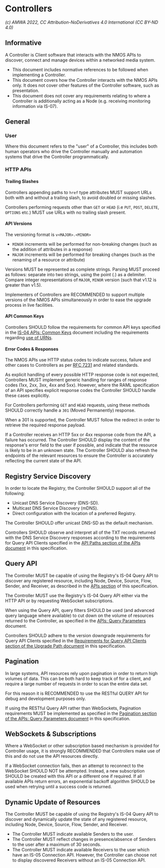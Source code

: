 # Controllers

_(c) AMWA 2022, CC Attribution-NoDerivatives 4.0 International (CC BY-ND 4.0)_

## Informative

A Controller is Client software that interacts with the NMOS APIs to discover, connect and manage devices within a networked media system.

* This document includes normative references to be followed when implementing a Controller.
* This document covers how the Controller interacts with the NMOS APIs only.
  It does not cover other features of the Controller software, such as presentation.
* This document does not cover any requirements relating to where a Controller is additionally acting as a Node (e.g. receiving monitoring information via IS-07).

## General

### User
Where this document refers to the "user" of a Controller, this includes both human operators who drive the Controller manually and automation systems that drive the Controller programmatically.

### HTTP APIs

#### Trailing Slashes

Controllers appending paths to `href` type attributes MUST support URLs both with and without a trailing slash, to avoid doubled or missing slashes.

Controllers performing requests other than `GET` or `HEAD` (i.e `PUT`, `POST`, `DELETE`, `OPTIONS` etc.) MUST use URLs with no trailing slash present.

#### API Versions

The versioning format is `v<MAJOR>.<MINOR>`
* `MINOR` increments will be performed for non-breaking changes (such as the addition of attributes in a response)
* `MAJOR` increments will be performed for breaking changes (such as the renaming of a resource or attribute)

Versions MUST be represented as complete strings. Parsing MUST proceed as follows: separate into two strings, using the point (.) as a delimiter. Compare integer representations of `MAJOR`, `MINOR` version (such that v1.12 is greater than v1.5).

Implementers of Controllers are RECOMMENDED to support multiple versions of the NMOS APIs simultaneously in order to ease the upgrade process in live facilities.

#### API Common Keys

Controllers SHOULD follow the requirements for common API keys specified in the [IS-04 APIs: Common Keys](APIs%20-%20Common%20Keys.md) document including the requirements regarding [use of URNs](APIs%20-%20Common%20Keys.md#use-of-urns).

#### Error Codes & Responses

The NMOS APIs use HTTP status codes to indicate success, failure and other cases to Controllers as per [RFC 7231](https://tools.ietf.org/html/rfc7231) and related standards.

As explicit handling of every possible HTTP response code is not expected, Controllers MUST implement generic handling for ranges of response codes (1xx, 2xx, 3xx, 4xx and 5xx).
However, where the RAML specification of an API specifies explicit response codes the Controller SHOULD handle these cases explicitly.

For Controllers performing `GET` and `HEAD` requests, using these methods SHOULD correctly handle a `301` (Moved Permanently) response.

When a 301 is supported, the Controller MUST follow the redirect in order to retrieve the required response payload.

If a Controller receives an HTTP 5xx or 4xx response code from the API, a failure has occurred.
The Controller SHOULD display the content of the response's error field to the user if possible, and indicate that the resource is likely to be in an unknown state.
The Controller SHOULD also refresh the endpoints of the relevant resources to ensure the Controller is accurately reflecting the current state of the API.

## Registry Service Discovery	

In order to locate the Registry, the Controller SHOULD support all of the following: 
* Unicast DNS Service Discovery (DNS-SD).
* Multicast DNS Service Discovery (mDNS).
* Direct configuration with the location of a preferred Registry.

The Controller SHOULD offer unicast DNS-SD as the default mechanism. 

Controllers SHOULD observe and interpret all of the TXT records returned with the DNS Service Discovery responses according to the requirements for Query API Clients specified in the [API Paths section of the APIs document](APIs.md#api-paths) in this specification.

## Query API

The Controller MUST be capable of using the Registry's IS-04 Query API to discover any registered resource, including Node, Device,  Source, Flow, Sender, and Receiver,
as described in the [APIs section](README.md#apis) of this specification.

The Controller MUST use the Registry's IS-04 Query API either via the HTTP API or by requesting WebSocket subscriptions.

When using the Query API, query filters SHOULD be used (and advanced query language where available) to cut down on the volume of resources returned to the Controller, as specified in the [APIs: Query Parameters](APIs%20-%20Query%20Parameters.md) document.

Controllers SHOULD adhere to the version downgrade requirements for Query API Clients specified in the [Requirements for Query API Clients section of the Upgrade Path document](Upgrade%20Path.md#requirements-for-query-api-clients) in this specification.

## Pagination

In large systems, API resources rely upon pagination in order to return high volumes of data.
This can be both hard to keep track of for a client, and require a large number of requests in order to scan the entire data set.

For this reason it is RECOMMENDED to use the RESTful QUERY API for debug and development purposes only.

If using the RESTful Query API rather than WebSockets, Pagination requirements MUST be implemented as specified in the [Pagination section of the APIs: Query Parameters document](APIs%20-%20Query%20Parameters.md#pagination) in this specification.
	
## WebSockets & Subscriptions	

Where a WebSocket or other subscription based mechanism is provided for Controller usage, it is strongly RECOMMENDED that Controllers make use of this and do not use the API resources directly.

If a WebSocket connection fails, then an attempt to reconnect to the WebSocket SHOULD NOT be attempted. Instead, a new subscription SHOULD be created with this API or a different one if required. If all available APIs return errors, an exponential backoff algorithm SHOULD be used when retrying until a success code is returned.

## Dynamic Update of Resources
The Controller MUST be capable of using the Registry's IS-04 Query API to discover and dynamically update the state of any registered resource, including Node, Device,  Source, Flow, Sender, and Receiver.

* The Controller MUST indicate available Senders to the user.
* The Controller MUST reflect changes in presence/absence of Senders to the user after a maximum of 30 seconds.
* The Controller MUST indicate available Receivers to the user which have an IS-05 Connection API.
  However, the Controller can choose not to display discovered Receivers without an IS-05 Connection API.
